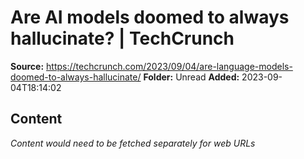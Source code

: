 # Are AI models doomed to always hallucinate? | TechCrunch

**Source:** https://techcrunch.com/2023/09/04/are-language-models-doomed-to-always-hallucinate/
**Folder:** Unread
**Added:** 2023-09-04T18:14:02




## Content
*Content would need to be fetched separately for web URLs*
